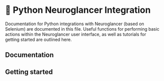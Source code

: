 # 🐍 Python Neuroglancer Integration
Documentation for Python integrations with Neuroglancer (based on Selenium) are documented in this file. Useful functions for performing basic actions within the Neuroglancer user interface, as well as tutorials for getting started are outlined here.

## Documentation



## Getting started

